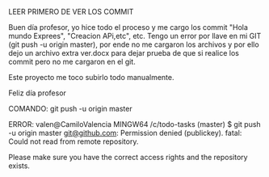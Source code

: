 LEER PRIMERO DE VER LOS COMMIT

Buen día profesor, 
yo hice todo el proceso y me cargo los commit "Hola mundo Exprees", "Creacion APi,etc", etc.
Tengo un error por llave en mi GIT (git push -u origin master), por ende no me cargaron los archivos y por ello dejo un archivo extra ver.docx para dejar prueba de que si realice los commit pero no me cargaron en el git.

Este proyecto me toco subirlo todo manualmente.

Feliz día profesor

COMANDO: git push -u origin master

ERROR: valen@CamiloValencia MINGW64 /c/todo-tasks (master)
$ git push -u origin master
git@github.com: Permission denied (publickey).
fatal: Could not read from remote repository.

Please make sure you have the correct access rights
and the repository exists.
